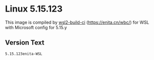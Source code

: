 # Linux 5.15.123
This image is compiled by [wsl2-build-ci](https://github.com/lingrottin/wsl2/build-ci) (https://enita.cn/wbc/) for WSL with Microsoft config for 5.15.y

## Version Text
```
5.15.123enita-WSL
```
